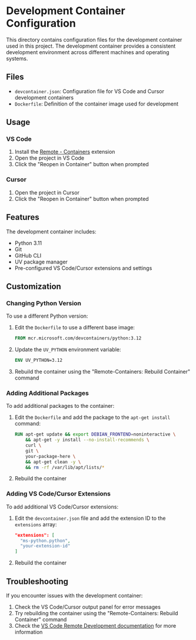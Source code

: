 # Development Container Configuration

This directory contains configuration files for the development container used in this project. The development container provides a consistent development environment across different machines and operating systems.

## Files

- `devcontainer.json`: Configuration file for VS Code and Cursor development containers
- `Dockerfile`: Definition of the container image used for development

## Usage

### VS Code

1. Install the [Remote - Containers](https://marketplace.visualstudio.com/items?itemName=ms-vscode-remote.remote-containers) extension
2. Open the project in VS Code
3. Click the "Reopen in Container" button when prompted

### Cursor

1. Open the project in Cursor
2. Click the "Reopen in Container" button when prompted

## Features

The development container includes:

- Python 3.11
- Git
- GitHub CLI
- UV package manager
- Pre-configured VS Code/Cursor extensions and settings

## Customization

### Changing Python Version

To use a different Python version:

1. Edit the `Dockerfile` to use a different base image:
   ```dockerfile
   FROM mcr.microsoft.com/devcontainers/python:3.12
   ```

2. Update the `UV_PYTHON` environment variable:
   ```dockerfile
   ENV UV_PYTHON=3.12
   ```

3. Rebuild the container using the "Remote-Containers: Rebuild Container" command

### Adding Additional Packages

To add additional packages to the container:

1. Edit the `Dockerfile` and add the package to the `apt-get install` command:
   ```dockerfile
   RUN apt-get update && export DEBIAN_FRONTEND=noninteractive \
       && apt-get -y install --no-install-recommends \
       curl \
       git \
       your-package-here \
       && apt-get clean -y \
       && rm -rf /var/lib/apt/lists/*
   ```

2. Rebuild the container

### Adding VS Code/Cursor Extensions

To add additional VS Code/Cursor extensions:

1. Edit the `devcontainer.json` file and add the extension ID to the `extensions` array:
   ```json
   "extensions": [
     "ms-python.python",
     "your-extension-id"
   ]
   ```

2. Rebuild the container

## Troubleshooting

If you encounter issues with the development container:

1. Check the VS Code/Cursor output panel for error messages
2. Try rebuilding the container using the "Remote-Containers: Rebuild Container" command
3. Check the [VS Code Remote Development documentation](https://code.visualstudio.com/docs/remote/remote-containers) for more information 